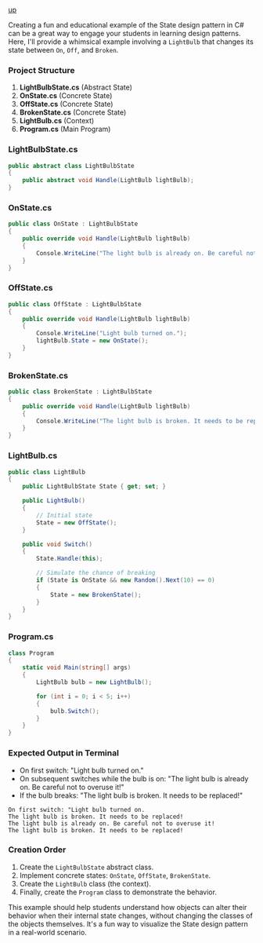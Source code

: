 [up](../README.md)

Creating a fun and educational example of the State design pattern in C# can be a great way to engage your students in learning design patterns. Here, I'll provide a whimsical example involving a `LightBulb` that changes its state between `On`, `Off`, and `Broken`. 

### Project Structure
1. **LightBulbState.cs** (Abstract State)
2. **OnState.cs** (Concrete State)
3. **OffState.cs** (Concrete State)
4. **BrokenState.cs** (Concrete State)
5. **LightBulb.cs** (Context)
6. **Program.cs** (Main Program)

### LightBulbState.cs
```csharp
public abstract class LightBulbState
{
    public abstract void Handle(LightBulb lightBulb);
}
```

### OnState.cs
```csharp
public class OnState : LightBulbState
{
    public override void Handle(LightBulb lightBulb)
    {
        Console.WriteLine("The light bulb is already on. Be careful not to overuse it!");
    }
}
```

### OffState.cs
```csharp
public class OffState : LightBulbState
{
    public override void Handle(LightBulb lightBulb)
    {
        Console.WriteLine("Light bulb turned on.");
        lightBulb.State = new OnState();
    }
}
```

### BrokenState.cs
```csharp
public class BrokenState : LightBulbState
{
    public override void Handle(LightBulb lightBulb)
    {
        Console.WriteLine("The light bulb is broken. It needs to be replaced!");
    }
}
```

### LightBulb.cs
```csharp
public class LightBulb
{
    public LightBulbState State { get; set; }

    public LightBulb()
    {
        // Initial state
        State = new OffState();
    }

    public void Switch()
    {
        State.Handle(this);

        // Simulate the chance of breaking
        if (State is OnState && new Random().Next(10) == 0)
        {
            State = new BrokenState();
        }
    }
}
```

### Program.cs
```csharp
class Program
{
    static void Main(string[] args)
    {
        LightBulb bulb = new LightBulb();

        for (int i = 0; i < 5; i++)
        {
            bulb.Switch();
        }
    }
}
```

### Expected Output in Terminal
- On first switch: "Light bulb turned on."
- On subsequent switches while the bulb is on: "The light bulb is already on. Be careful not to overuse it!"
- If the bulb breaks: "The light bulb is broken. It needs to be replaced!"

```
On first switch: "Light bulb turned on.
The light bulb is broken. It needs to be replaced!
The light bulb is already on. Be careful not to overuse it!
The light bulb is broken. It needs to be replaced!
```


### Creation Order
1. Create the `LightBulbState` abstract class.
2. Implement concrete states: `OnState`, `OffState`, `BrokenState`.
3. Create the `LightBulb` class (the context).
4. Finally, create the `Program` class to demonstrate the behavior.

This example should help students understand how objects can alter their behavior when their internal state changes, without changing the classes of the objects themselves. It's a fun way to visualize the State design pattern in a real-world scenario.

